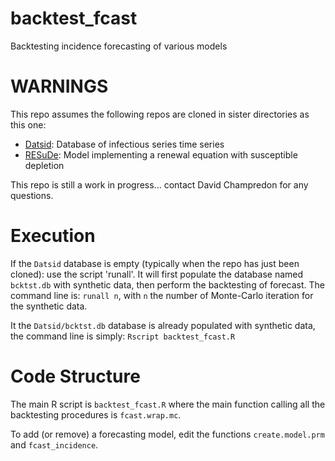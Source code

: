 # backtest_fcast
Backtesting incidence forecasting of various models


# WARNINGS

This repo assumes the following repos are cloned in sister directories as this one:
 
* [Datsid](https://github.com/Outbreak-analysis/Datsid): Database of infectious series time series 
* [RESuDe](https://github.com/davidchampredon/RESuDe_forecast): Model implementing a renewal equation with susceptible depletion

This repo is still a work in progress... contact David Champredon for any questions.


# Execution

If the `Datsid` database is empty (typically when the repo has just been cloned): use the script 'runall'. It will first populate the database named `bcktst.db` with synthetic data, then perform the backtesting of forecast. 
The command line is: `runall n`, with `n` the number of Monte-Carlo iteration for the synthetic data.

It the `Datsid/bcktst.db` database is already populated with synthetic data, the command line is simply: `Rscript backtest_fcast.R`


 
# Code Structure

The main R script is `backtest_fcast.R` where the main function calling all the backtesting procedures is `fcast.wrap.mc`. 

To add (or remove) a forecasting model, edit the functions `create.model.prm` and `fcast_incidence`.